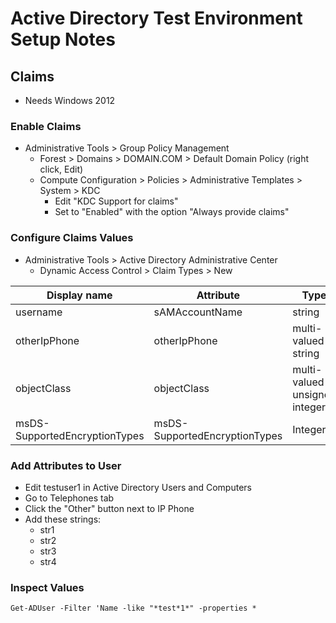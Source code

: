 # Active Directory Test Environment Setup Notes


## Claims
* Needs Windows 2012
### Enable Claims
* Administrative Tools > Group Policy Management
  * Forest > Domains > DOMAIN.COM > Default Domain Policy (right click, Edit)
  * Compute Configuration > Policies > Administrative Templates > System > KDC
    * Edit "KDC Support for claims"
    * Set to "Enabled" with the option "Always provide claims"
    
### Configure Claims Values
* Administrative Tools > Active Directory Administrative Center
  * Dynamic Access Control > Claim Types > New

| Display name | Attribute | Type |
| -------------|-----------|------|
| username | sAMAccountName | string |
| otherIpPhone | otherIpPhone | multi-valued string |
| objectClass | objectClass | multi-valued unsigned integer |
| msDS-SupportedEncryptionTypes | msDS-SupportedEncryptionTypes | Integer |

### Add Attributes to User
* Edit testuser1 in Active Directory Users and Computers
* Go to Telephones tab
* Click the "Other" button next to IP Phone
* Add these strings:
  * str1
  * str2
  * str3
  * str4

### Inspect Values
```
Get-ADUser -Filter 'Name -like "*test*1*" -properties *
```
    